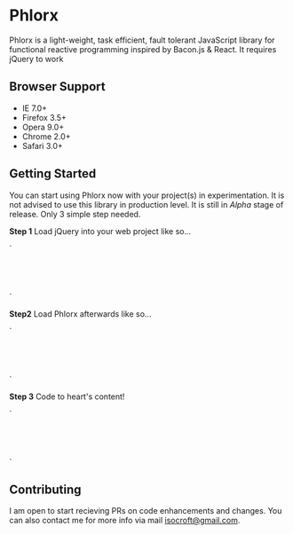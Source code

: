 # Phlorx
Phlorx is a light-weight, task efficient, fault tolerant JavaScript library for functional reactive programming inspired by Bacon.js &  React. It requires jQuery to work

## Browser Support

+ IE 7.0+
+ Firefox 3.5+
+ Opera 9.0+
+ Chrome 2.0+
+ Safari 3.0+

## Getting Started

You can start using Phlorx now with your project(s) in experimentation. It is not advised to use this
library in production level. It is still in *Alpha* stage of release. Only 3 simple step needed.

**Step 1** 
Load jQuery into your web project like so...


`<code>
 <script type="text/javascript" src="path/to/jquery/lib"></script>
</code>`


**Step2**
Load Phlorx afterwards like so...


`<code>
 <script type="text/javascript" src="path/to/phlorx/lib"></script>
</code>`


**Step 3**
 Code to heart's content!


`<code>
  <script type="text/javascript">
       var sequenceStream = Phlorx.sequentially(2000, [10, 20, 30, 40, 50]).map(function(num){ return Math.pow(num, 2); });
       sequenceStream.subscribe(function(sqrd_num){
           alert(sqrd_num);
       });
  </script>
</code>`


## Contributing

I am open to start recieving PRs on code enhancements and changes. You can also contact me for more info via mail isocroft@gmail.com. 
